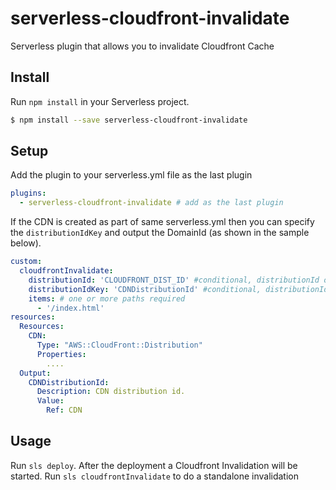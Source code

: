 # serverless-cloudfront-invalidate
Serverless plugin that allows you to invalidate Cloudfront Cache

## Install

Run `npm install` in your Serverless project.

```sh
$ npm install --save serverless-cloudfront-invalidate
```

## Setup

Add the plugin to your serverless.yml file as the last plugin

```yaml
plugins:
  - serverless-cloudfront-invalidate # add as the last plugin
```
If the CDN is created as part of same serverless.yml then you can specify the ```distributionIdKey``` and output the DomainId (as shown in the sample below).
```yaml
custom:
  cloudfrontInvalidate:
    distributionId: 'CLOUDFRONT_DIST_ID' #conditional, distributionId or distributionIdKey is required.
    distributionIdKey: 'CDNDistributionId' #conditional, distributionId or distributionIdKey is required.
    items: # one or more paths required
      - '/index.html'
resources:
  Resources:
    CDN:
      Type: "AWS::CloudFront::Distribution"
      Properties:
        ....
  Output:
    CDNDistributionId:
      Description: CDN distribution id.
      Value:
        Ref: CDN
```

## Usage

Run `sls deploy`. After the deployment a Cloudfront Invalidation will be started.
Run `sls cloudfrontInvalidate` to do a standalone invalidation